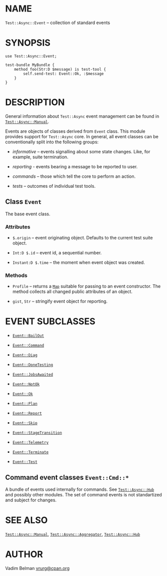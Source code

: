 NAME
====

`Test::Async::Event` – collection of standard events

SYNOPSIS
========

    use Test::Async::Event;

    test-bundle MyBundle {
        method foo(Str:D $message) is test-tool {
            self.send-test: Event::Ok, :$message
        }
    }

DESCRIPTION
===========



General information about `Test::Async` event management can be found in [`Test::Async::Manual`](https://github.com/vrurg/raku-Test-Async/blob/v0.1.901/docs/md/Test/Async/Manual.md).

Events are objects of classes derived from `Event` class. This module provides support for `Test::Async` core. In general, all event classes can be conventionally split into the following groups:

  * *informative* – events signalling about some state changes. Like, for example, suite termination.

  * *reporting* - events bearing a message to be reported to user.

  * *commands* – those which tell the core to perform an action.

  * *tests* – outcomes of individual test tools.

Class `Event`
-------------

The base event class.

### Attributes

  * `$.origin` – event originating object. Defaults to the current test suite object.

  * `Int:D $.id` – event id, a sequential number.

  * `Instant:D $.time` – the moment when event object was created.

### Methods

  * `Profile` – returns a [`Map`](https://docs.raku.org/type/Map) suitable for passing to an event constructor. The method collects all changed public attributes of an object.

  * `gist`, `Str` – stringify event object for reporting.

EVENT SUBCLASSES
================

  * [`Event::BailOut`](https://github.com/vrurg/raku-Test-Async/blob/v0.1.901/docs/md/Test/Async/Event/BailOut.md)

  * [`Event::Command`](https://github.com/vrurg/raku-Test-Async/blob/v0.1.901/docs/md/Test/Async/Event/Command.md)

  * [`Event::Diag`](https://github.com/vrurg/raku-Test-Async/blob/v0.1.901/docs/md/Test/Async/Event/Diag.md)

  * [`Event::DoneTesting`](https://github.com/vrurg/raku-Test-Async/blob/v0.1.901/docs/md/Test/Async/Event/DoneTesting.md)

  * [`Event::JobsAwaited`](https://github.com/vrurg/raku-Test-Async/blob/v0.1.901/docs/md/Test/Async/Event/JobsAwaited.md)

  * [`Event::NotOk`](https://github.com/vrurg/raku-Test-Async/blob/v0.1.901/docs/md/Test/Async/Event/NotOk.md)

  * [`Event::Ok`](https://github.com/vrurg/raku-Test-Async/blob/v0.1.901/docs/md/Test/Async/Event/Ok.md)

  * [`Event::Plan`](https://github.com/vrurg/raku-Test-Async/blob/v0.1.901/docs/md/Test/Async/Event/Plan.md)

  * [`Event::Report`](https://github.com/vrurg/raku-Test-Async/blob/v0.1.901/docs/md/Test/Async/Event/Report.md)

  * [`Event::Skip`](https://github.com/vrurg/raku-Test-Async/blob/v0.1.901/docs/md/Test/Async/Event/Skip.md)

  * [`Event::StageTransition`](https://github.com/vrurg/raku-Test-Async/blob/v0.1.901/docs/md/Test/Async/Event/StageTransition.md)

  * [`Event::Telemetry`](https://github.com/vrurg/raku-Test-Async/blob/v0.1.901/docs/md/Test/Async/Event/Telemetry.md)

  * [`Event::Terminate`](https://github.com/vrurg/raku-Test-Async/blob/v0.1.901/docs/md/Test/Async/Event/Terminate.md)

  * [`Event::Test`](https://github.com/vrurg/raku-Test-Async/blob/v0.1.901/docs/md/Test/Async/Event/Test.md)

Command event classes `Event::Cmd::*`
-------------------------------------

A bundle of events used internally for commands. See [`Test::Async::Hub`](https://github.com/vrurg/raku-Test-Async/blob/v0.1.901/docs/md/Test/Async/Hub.md) and possibly other modules. The set of command events is not standartized and subject for changes.

SEE ALSO
========

[`Test::Async::Manual`](https://github.com/vrurg/raku-Test-Async/blob/v0.1.901/docs/md/Test/Async/Manual.md), [`Test::Async::Aggregator`](https://github.com/vrurg/raku-Test-Async/blob/v0.1.901/docs/md/Test/Async/Aggregator.md), [`Test::Async::Hub`](https://github.com/vrurg/raku-Test-Async/blob/v0.1.901/docs/md/Test/Async/Hub.md)

AUTHOR
======

Vadim Belman <vrurg@cpan.org>

